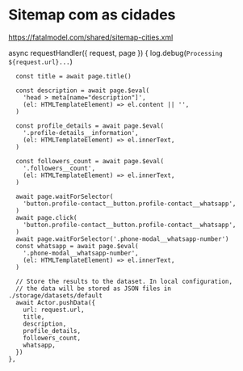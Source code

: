 # Sitemap com as cidades
https://fatalmodel.com/shared/sitemap-cities.xml


   async requestHandler({ request, page }) {
      log.debug(`Processing ${request.url}...`)

      const title = await page.title()

      const description = await page.$eval(
        'head > meta[name="description"]',
        (el: HTMLTemplateElement) => el.content || '',
      )

      const profile_details = await page.$eval(
        '.profile-details__information',
        (el: HTMLTemplateElement) => el.innerText,
      )

      const followers_count = await page.$eval(
        '.followers__count',
        (el: HTMLTemplateElement) => el.innerText,
      )

      await page.waitForSelector(
        'button.profile-contact__button.profile-contact__whatsapp',
      )
      await page.click(
        'button.profile-contact__button.profile-contact__whatsapp',
      )
      await page.waitForSelector('.phone-modal__whatsapp-number')
      const whatsapp = await page.$eval(
        '.phone-modal__whatsapp-number',
        (el: HTMLTemplateElement) => el.innerText,
      )

      // Store the results to the dataset. In local configuration,
      // the data will be stored as JSON files in ./storage/datasets/default
      await Actor.pushData({
        url: request.url,
        title,
        description,
        profile_details,
        followers_count,
        whatsapp,
      })
    },